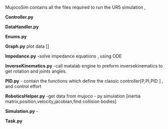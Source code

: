 MujocoSim contains all the files required to run the UR5 simulation ,

**Controller.py**  

**DataHandler.py**  	

**Enums.py**  	

**Graph.py** plot data []

**Impedance.py**  -solve impedance equations , using ODE 

**InverseKinematics.py**  -call matalab engine to preform inversekinematics to get rotation and joints angles.	

**PID.py**	- contain the functions which define the classic controller[P,PI,PID ] , and control effort

**RoboticsHelper.py**	-get data from mujoco - py simulation [inertia matrix,position,velocity,jacobian,find collision bodies]

**Simulation.py**	-

**Task.py**
